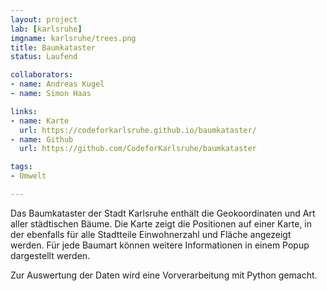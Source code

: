 ```yaml
---
layout: project
lab: [karlsruhe]
imgname: karlsruhe/trees.png
title: Baumkataster
status: Laufend

collaborators:
- name: Andreas Kugel
- name: Simon Haas

links:
- name: Karte
  url: https://codeforkarlsruhe.github.io/baumkataster/
- name: Github
  url: https://github.com/CodeforKarlsruhe/baumkataster

tags:
- Umwelt

---
```


Das Baumkataster der Stadt Karlsruhe enthält die Geokoordinaten und Art aller städtischen Bäume. Die Karte zeigt die Positionen auf einer Karte, in der ebenfalls für alle Stadtteile Einwohnerzahl und Fläche angezeigt werden. Für jede Baumart können weitere Informationen in einem Popup dargestellt werden.

Zur Auswertung der Daten wird eine Vorverarbeitung mit Python gemacht.
